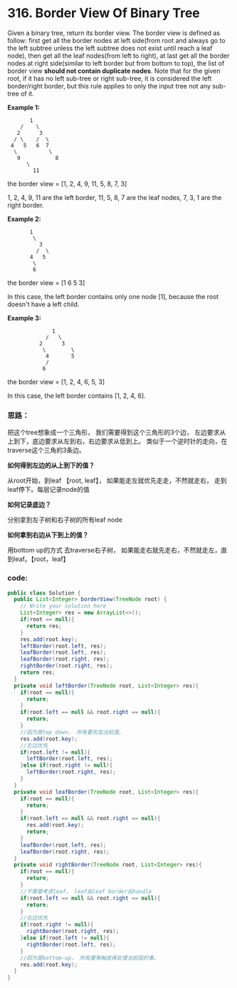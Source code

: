 # 316. Border View Of Binary Tree

Given a binary tree, return its border view. The border view is defined as follow: first get all the border nodes at left side\(from root and always go to the left subtree unless the left subtree does not exist until reach a leaf node\), then get all the leaf nodes\(from left to right\), at last get all the border nodes at right side\(similar to left border but from bottom to top\), the list of border view **should not contain duplicate nodes**. Note that for the given root, if it has no left sub-tree or right sub-tree, it is considered the left border/right border, but this rule applies to only the input tree not any sub-tree of it.

**Example 1:**

           1  
        /    \  
       2      3  
      / \    /  \  
     4   5   6  7  
      \          \  
       9           8  
          \  
            11

the border view = \[1, 2, 4, 9, 11, 5, 8, 7, 3\]

1, 2, 4, 9, 11 are the left border, 11, 5, 8, 7 are the leaf nodes, 7, 3, 1 are the right border.

**Example 2:**  


           1  
            \  
              3  
             /  \  
           4   5  
            \  
            6

the border view = \[1 6 5 3\]

In this case, the left border contains only one node \[1\], because the root doesn't have a left child.

**Example 3:**  


                  1  
                /   \   
              2      3     
               \        \   
                4       5       
                /  
               6

the border view = \[1, 2, 4, 6, 5, 3\]

In this case, the left border contains \[1, 2, 4, 6\].

### 思路：

把这个tree想象成一个三角形， 我们需要得到这个三角形的3个边， 左边要求从上到下，底边要求从左到右，右边要求从低到上。 类似于一个逆时针的走向，在traverse这个三角的3条边。

**如何得到左边的从上到下的值？**

从root开始，到leaf 【root, leaf】， 如果能走左就优先走走，不然就走右， 走到leaf停下。每层记录node的值

**如何记录底边？**

分别拿到左子树和右子树的所有leaf node

**如何拿到右边从下到上的值？**

用bottom up的方式 去traverse右子树， 如果能走右就先走右，不然就走左，直到leaf。【root，leaf】



### code:

```java
public class Solution {
  public List<Integer> borderView(TreeNode root) {
    // Write your solution here
    List<Integer> res = new ArrayList<>();
    if(root == null){
      return res;
    }
    res.add(root.key);
    leftBorder(root.left, res);
    leafBorder(root.left, res);
    leafBorder(root.right, res);
    rightBorder(root.right, res);
    return res;
  }
  private void leftBorder(TreeNode root, List<Integer> res){
    if(root == null){
      return;
    }
    if(root.left == null && root.right == null){
      return;
    }
    //因为是top down， 所有要先加当前值。
    res.add(root.key);
    //左边优先
    if(root.left != null){
      leftBorder(root.left, res);
    }else if(root.right != null){
      leftBorder(root.right, res);
    }
  }
  private void leafBorder(TreeNode root, List<Integer> res){
    if(root == null){
      return;
    }
    if(root.left == null && root.right == null){
      res.add(root.key);
      return;
    }
    leafBorder(root.left, res);
    leafBorder(root.right, res);
  }
  private void rightBorder(TreeNode root, List<Integer> res){
    if(root == null){
      return;
    }
    //不需要考虑leaf， leaf由leaf border去handle
    if(root.left == null && root.right == null){
      return;
    }
    //右边优先
    if(root.right != null){
      rightBorder(root.right, res);
    }else if(root.left != null){
      rightBorder(root.left, res);
    }
    //因为是bottom-up， 所有要等触底再处理当前层的事。
    res.add(root.key);
  }
}
```

 

